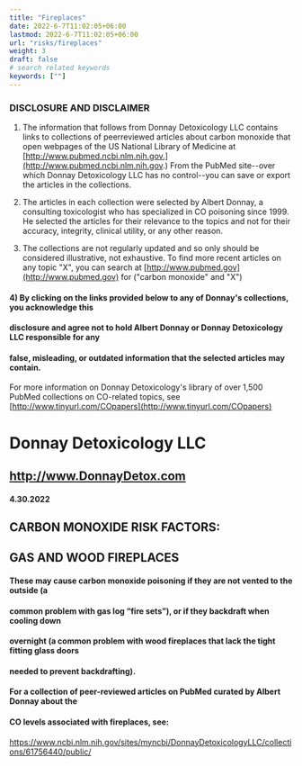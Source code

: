 ```yaml
---
title: "Fireplaces"
date: 2022-6-7T11:02:05+06:00
lastmod: 2022-6-7T11:02:05+06:00
url: "risks/fireplaces"
weight: 3
draft: false
# search related keywords
keywords: [""]
---
```


### DISCLOSURE AND DISCLAIMER 

1) The information that follows from Donnay Detoxicology LLC contains links to collections of peerreviewed articles about carbon monoxide that open webpages of the US National Library of Medicine at [http://www.pubmed.ncbi.nlm.nih.gov.](http://www.pubmed.ncbi.nlm.nih.gov.) From the PubMed site--over which Donnay Detoxicology LLC has no control--you can save or export the articles in the collections. 

2) The articles in each collection were selected by Albert Donnay, a consulting toxicologist who has specialized in CO poisoning since 1999. He selected the articles for their relevance to the topics and not for their accuracy, integrity, clinical utility, or any other reason. 

3) The collections are not regularly updated and so only should be considered illustrative, not exhaustive. To find more recent articles on any topic "X", you can search at [http://www.pubmed.gov](http://www.pubmed.gov) for ("carbon monoxide" and "X") 

#### 4) By clicking on the links provided below to any of Donnay's collections, you acknowledge this 

#### disclosure and agree not to hold Albert Donnay or Donnay Detoxicology LLC responsible for any 

#### false, misleading, or outdated information that the selected articles may contain. 

For more information on Donnay Detoxicology's library of over 1,500 PubMed collections on CO-related topics, see [http://www.tinyurl.com/COpapers](http://www.tinyurl.com/COpapers) 


# Donnay Detoxicology LLC 

## http://www.DonnayDetox.com 

#### 4.30.2022 

## CARBON MONOXIDE RISK FACTORS: 

## GAS AND WOOD FIREPLACES 

#### These may cause carbon monoxide poisoning if they are not vented to the outside (a 

#### common problem with gas log “fire sets”), or if they backdraft when cooling down 

#### overnight (a common problem with wood fireplaces that lack the tight fitting glass doors 

#### needed to prevent backdrafting). 

#### For a collection of peer-reviewed articles on PubMed curated by Albert Donnay about the 

#### CO levels associated with fireplaces, see: 

https://www.ncbi.nlm.nih.gov/sites/myncbi/DonnayDetoxicologyLLC/collections/61756440/public/ 


